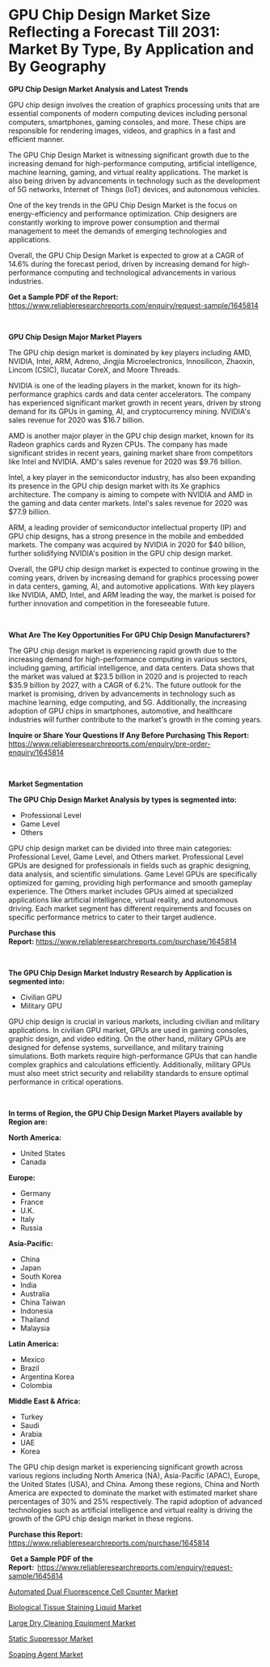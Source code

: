 <p><h1>GPU Chip Design Market Size Reflecting a Forecast Till 2031: Market By Type, By Application and By Geography</h1></p><p><strong>GPU Chip Design Market Analysis and Latest Trends</strong></p>
<p><p>GPU chip design involves the creation of graphics processing units that are essential components of modern computing devices including personal computers, smartphones, gaming consoles, and more. These chips are responsible for rendering images, videos, and graphics in a fast and efficient manner.</p><p>The GPU Chip Design Market is witnessing significant growth due to the increasing demand for high-performance computing, artificial intelligence, machine learning, gaming, and virtual reality applications. The market is also being driven by advancements in technology such as the development of 5G networks, Internet of Things (IoT) devices, and autonomous vehicles.</p><p>One of the key trends in the GPU Chip Design Market is the focus on energy-efficiency and performance optimization. Chip designers are constantly working to improve power consumption and thermal management to meet the demands of emerging technologies and applications.</p><p>Overall, the GPU Chip Design Market is expected to grow at a CAGR of 14.6% during the forecast period, driven by increasing demand for high-performance computing and technological advancements in various industries.</p></p>
<p><strong>Get a Sample PDF of the Report:&nbsp;</strong> <a href="https://www.reliableresearchreports.com/enquiry/request-sample/1645814">https://www.reliableresearchreports.com/enquiry/request-sample/1645814</a></p>
<p>&nbsp;</p>
<p><strong>GPU Chip Design Major Market Players</strong></p>
<p><p>The GPU chip design market is dominated by key players including AMD, NVIDIA, Intel, ARM, Adreno, Jingjia Microelectronics, Innosilicon, Zhaoxin, Lincom (CSIC), Ilucatar CoreX, and Moore Threads. </p><p>NVIDIA is one of the leading players in the market, known for its high-performance graphics cards and data center accelerators. The company has experienced significant market growth in recent years, driven by strong demand for its GPUs in gaming, AI, and cryptocurrency mining. NVIDIA's sales revenue for 2020 was $16.7 billion.</p><p>AMD is another major player in the GPU chip design market, known for its Radeon graphics cards and Ryzen CPUs. The company has made significant strides in recent years, gaining market share from competitors like Intel and NVIDIA. AMD's sales revenue for 2020 was $9.76 billion.</p><p>Intel, a key player in the semiconductor industry, has also been expanding its presence in the GPU chip design market with its Xe graphics architecture. The company is aiming to compete with NVIDIA and AMD in the gaming and data center markets. Intel's sales revenue for 2020 was $77.9 billion.</p><p>ARM, a leading provider of semiconductor intellectual property (IP) and GPU chip designs, has a strong presence in the mobile and embedded markets. The company was acquired by NVIDIA in 2020 for $40 billion, further solidifying NVIDIA's position in the GPU chip design market.</p><p>Overall, the GPU chip design market is expected to continue growing in the coming years, driven by increasing demand for graphics processing power in data centers, gaming, AI, and automotive applications. With key players like NVIDIA, AMD, Intel, and ARM leading the way, the market is poised for further innovation and competition in the foreseeable future.</p></p>
<p>&nbsp;</p>
<p><strong>What Are The Key Opportunities For GPU Chip Design Manufacturers?</strong></p>
<p><p>The GPU chip design market is experiencing rapid growth due to the increasing demand for high-performance computing in various sectors, including gaming, artificial intelligence, and data centers. Data shows that the market was valued at $23.5 billion in 2020 and is projected to reach $35.9 billion by 2027, with a CAGR of 6.2%. The future outlook for the market is promising, driven by advancements in technology such as machine learning, edge computing, and 5G. Additionally, the increasing adoption of GPU chips in smartphones, automotive, and healthcare industries will further contribute to the market's growth in the coming years.</p></p>
<p><strong>Inquire or Share Your Questions If Any Before Purchasing This Report:</strong> <a href="https://www.reliableresearchreports.com/enquiry/pre-order-enquiry/1645814">https://www.reliableresearchreports.com/enquiry/pre-order-enquiry/1645814</a></p>
<p>&nbsp;</p>
<p><strong>Market Segmentation</strong></p>
<p><strong>The GPU Chip Design Market Analysis by types is segmented into:</strong></p>
<p><ul><li>Professional Level</li><li>Game Level</li><li>Others</li></ul></p>
<p><p>GPU chip design market can be divided into three main categories: Professional Level, Game Level, and Others market. Professional Level GPUs are designed for professionals in fields such as graphic designing, data analysis, and scientific simulations. Game Level GPUs are specifically optimized for gaming, providing high performance and smooth gameplay experience. The Others market includes GPUs aimed at specialized applications like artificial intelligence, virtual reality, and autonomous driving. Each market segment has different requirements and focuses on specific performance metrics to cater to their target audience.</p></p>
<p><strong>Purchase this Report:&nbsp;</strong><a href="https://www.reliableresearchreports.com/purchase/1645814">https://www.reliableresearchreports.com/purchase/1645814</a></p>
<p>&nbsp;</p>
<p><strong>The GPU Chip Design Market Industry Research by Application is segmented into:</strong></p>
<p><ul><li>Civilian GPU</li><li>Military GPU</li></ul></p>
<p><p>GPU chip design is crucial in various markets, including civilian and military applications. In civilian GPU market, GPUs are used in gaming consoles, graphic design, and video editing. On the other hand, military GPUs are designed for defense systems, surveillance, and military training simulations. Both markets require high-performance GPUs that can handle complex graphics and calculations efficiently. Additionally, military GPUs must also meet strict security and reliability standards to ensure optimal performance in critical operations.</p></p>
<p>&nbsp;</p>
<p><strong>In terms of Region, the GPU Chip Design Market Players available by Region are:</strong></p>
<p>
    <p> <strong> North America: </strong>
        <ul>
            <li>United States</li>
            <li>Canada</li>
        </ul>
        </p> 
    <p> <strong> Europe: </strong>
        <ul>
            <li>Germany</li>
            <li>France</li>
            <li>U.K.</li>
            <li>Italy</li>
            <li>Russia</li>
        </ul>
        </p> 
    <p> <strong> Asia-Pacific: </strong>
        <ul>
            <li>China</li>
            <li>Japan</li>
            <li>South Korea</li>
            <li>India</li>
            <li>Australia</li>
            <li>China Taiwan</li>
            <li>Indonesia</li>
            <li>Thailand</li>
            <li>Malaysia</li>
        </ul>
        </p> 
    <p> <strong> Latin America: </strong>
        <ul>
            <li>Mexico</li>
            <li>Brazil</li>
            <li>Argentina Korea</li>
            <li>Colombia</li>
        </ul>
        </p> 
    <p> <strong> Middle East & Africa: </strong>
        <ul>
            <li>Turkey</li>
            <li>Saudi</li>
            <li>Arabia</li>
            <li>UAE</li>
            <li>Korea</li>
        </ul>
    </p>
    </p>
<p><p>The GPU chip design market is experiencing significant growth across various regions including North America (NA), Asia-Pacific (APAC), Europe, the United States (USA), and China. Among these regions, China and North America are expected to dominate the market with estimated market share percentages of 30% and 25% respectively. The rapid adoption of advanced technologies such as artificial intelligence and virtual reality is driving the growth of the GPU chip design market in these regions.</p></p>
<p><strong>Purchase this Report: </strong><a href="https://www.reliableresearchreports.com/purchase/1645814">https://www.reliableresearchreports.com/purchase/1645814</a></p>
<p>&nbsp;<strong>Get a Sample PDF of the Report:&nbsp;&nbsp;</strong><a href="https://www.reliableresearchreports.com/enquiry/request-sample/1645814">https://www.reliableresearchreports.com/enquiry/request-sample/1645814</a></p>
<p><strong></strong></p>
<p><p><a href="https://valiant-lunge-8fe.notion.site/Automated-Dual-Fluorescence-Cell-Counter-Market-Research-Report-The-Key-To-Successful-Business-Stra-e322b85b3c1a4d7ca9ad7de9322fb9ea">Automated Dual Fluorescence Cell Counter Market</a></p><p><a href="https://picayune-night-cbd.notion.site/Biological-Tissue-Staining-Liquid-Market-Research-Report-Forecasted-for-Period-from-2024-2031-by--8ecbfbd8cd5246d3affd65ef09a6260f">Biological Tissue Staining Liquid Market</a></p><p><a href="https://artistic-helicopter-ca9.notion.site/Large-Dry-Cleaning-Equipment-Market-Size-Market-Trends-and-Growth-Outlook-forecasted-for-period-fr-f4998ddfbbf94cd48d65d4fae0ca7e76">Large Dry Cleaning Equipment Market</a></p><p><a href="https://view.publitas.com/reportprime-1/static-suppressor-market-size-share-trends-analysis-report-by-application-regional-outlook-competitive-strategies-and-segment-forecasts-2024-2031/">Static Suppressor Market</a></p><p><a href="https://view.publitas.com/reportprime-1/soaping-agent-market-size-growth-and-forecast-from-2024-2031/">Soaping Agent Market</a></p></p>